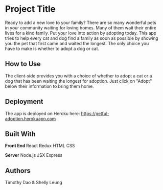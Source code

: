 # Project Title

Ready to add a new love to your family? There are so many wonderful pets in your community waiting for loving homes. Many of them wait their entire lives for a kind family. Put your love into action by adopting today. This app tries to help every cat and dog find a family as soon as possible by showing you the pet that first came and waited the longest. The only choice you have to make is whether to adopt a dog or cat.

## How to Use

The client-side provides you with a choice of whether to adopt a cat or a dog that has been waiting the longest for adoption. Just click on "Adopt" below their information to bring them home.

## Deployment

The app is deployed on Heroku here: https://petful-adoption.herokuapp.com

## Built With

**Front End**
React
Redux
HTML
CSS

**Server**
Node.js
JSX
Express

## Authors

Timothy Dao & Shelly Leung
